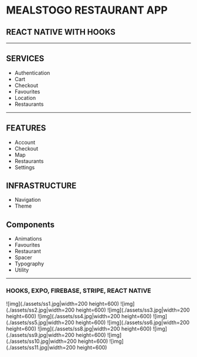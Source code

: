 # MEALSTOGO RESTAURANT APP

## REACT NATIVE WITH HOOKS

---

## SERVICES

- Authentication
- Cart
- Checkout
- Favourites
- Location
- Restaurants

---

## FEATURES

- Account
- Checkout
- Map
- Restaurants
- Settings

## INFRASTRUCTURE

- Navigation
- Theme

## Components

- Animations
- Favourites
- Restaurant
- Spacer
- Typography
- Utility

---

### HOOKS, EXPO, FIREBASE, STRIPE, REACT NATIVE

![img](./assets/ss1.jpg|width=200 height=600)
![img](./assets/ss2.jpg|width=200 height=600)
![img](./assets/ss3.jpg|width=200 height=600)
![img](./assets/ss4.jpg|width=200 height=600)
![img](./assets/ss5.jpg|width=200 height=600)
![img](./assets/ss6.jpg|width=200 height=600)
![img](./assets/ss8.jpg|width=200 height=600)
![img](./assets/ss9.jpg|width=200 height=600)
![img](./assets/ss10.jpg|width=200 height=600)
![img](./assets/ss11.jpg|width=200 height=600)
